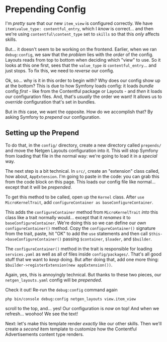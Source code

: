 # Prepending Config

I'm *pretty* sure that our new `item_view` is configured correctly. We have
`item\value_type: contentful_entry`, which I *know* is correct... and then we're
using `contentful\content_type` set to `skills` so that this *only* affects skills.

But... it doesn't seem to be working on the frontend. Earlier, when we ran
`debug:config`, we saw that the *problem* lies with the *order* of the config. Layouts
reads from top to bottom when deciding which "view" to use. So it looks at this one
first, sees that the `value_type` *is* `contentful_entry`... and just stops. To fix
this, we need to *reverse* our config.

Ok, so... why is it in this order to begin with? Why does our config show up at
the bottom? This is due to how Symfony loads config: it loads *bundle* config
*first* - like from the Contentful package or Layouts - and *then* it loads *our*
configuration files. And, that's *usually* the order we want! It allows us to
*override* configuration that's set in bundles.

But in *this* case, we want the opposite. How do we accomplish that? By asking Symfony
to *prepend* our configuration.

## Setting up the Prepend

To do that, in the `config/` directory, create a new directory called `prepends/`
and move the Netgen Layouts configuration into it. This will stop Symfony from
loading that file in the normal way: we're going to load it in a *special* way.

The next step is a bit technical. In `src/`, create an "extension" class called,
how about, `AppExtension`. I'm going to paste in the code: you can grab this from
the code block on this page. This loads our config file like normal... except
that it will be *prepended*.

To get this method to be called, open up the `Kernel` class. After
`use MicroKernelTrait`, add `configureContainer as baseConfigureContainer`.

This adds the `configureContainer` method from `MicroKernelTrait` *into* this class
like a trait normally would... except that it *renames* it to
`baseConfigureContainer`. We're doing this so we can define our *own*
`configureContainer()` method. Copy the `configureContainer()` signature from the
trait, paste, hit "OK" to add the `use` statements and then call
`$this->baseConfigureContainer()` passing `$container`, `$loader`, and `$builder`.

The `configureContainer()` method in the trait is responsible for loading
`services.yaml` as well as all of files inside `config/packages/`. That's
all good stuff that we want to *keep* doing. But after doing that, add one more
thing: `$builder->registerExtension(new appExtension())`.

Again, yes, this is annoyingly technical. But thanks to these two pieces, our
`netgen_layouts.yaml` config will be *prepended*.

Check it out! Re-run the `debug:config` command again

```terminal
php bin/console debug:config netgen_layouts view.item_view
```

scroll to the top, and... yes! Our configuration is *now* on top! And when we
refresh... woohoo! We see the text!

Next: let's make this template render *exactly* like our other skills. Then we'll
create a *second* item template to customize how the Contentful Advertisements
content type renders.
